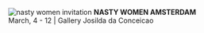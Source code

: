    
![nasty women invitation](https://c1.staticflickr.com/4/3829/33081348541_cb3c4b7811_m.jpg)
<span>
  **NASTY WOMEN AMSTERDAM**  
  March, 4 - 12 |  Gallery Josilda da Conceicao
</span>
